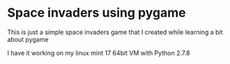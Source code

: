 # Space invaders using pygame

This is just a simple space invaders game that I created while learning a bit about pygame

I have it working on my linux mint 17 64bit VM with Python 2.7.8
